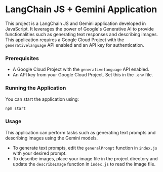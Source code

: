 # LangChain JS + Gemini Application

This project is a LangChain JS and Gemini application developed in JavaScript. It leverages the power of Google's Generative AI to provide functionalities such as generating text responses and describing images. This application requires a Google Cloud Project with the `generativelanguage` API enabled and an API key for authentication.

### Prerequisites
- A Google Cloud Project with the `generativelanguage` API enabled.
- An API key from your Google Cloud Project. Set this in the `.env` file.

### Running the Application
You can start the application using:

```bash
npm start
```

### Usage
This application can perform tasks such as generating text prompts and describing images using the Gemini models.

- To generate text prompts, edit the `generalPrompt` function in `index.js` with your desired prompt.
- To describe images, place your image file in the project directory and update the `describeImage` function in `index.js` to read the image file.

